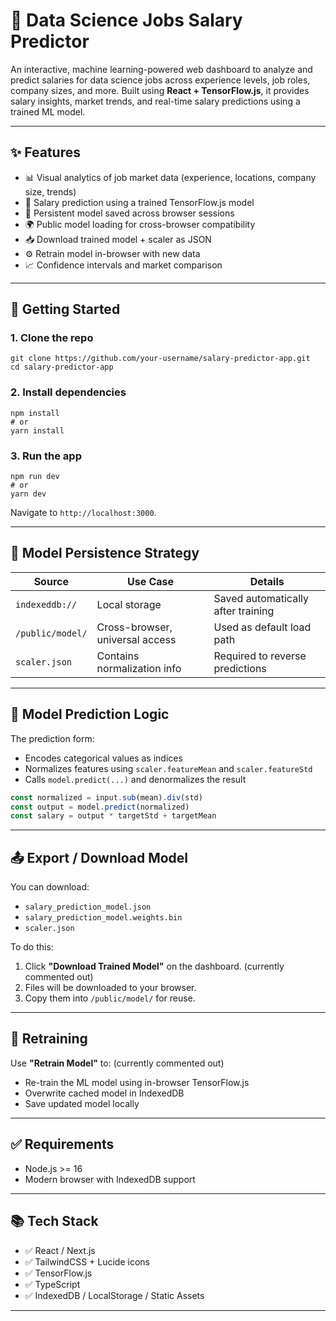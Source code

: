 # 🧠 Data Science Jobs Salary Predictor

An interactive, machine learning-powered web dashboard to analyze and predict salaries for data science jobs across experience levels, job roles, company sizes, and more. Built using **React + TensorFlow.js**, it provides salary insights, market trends, and real-time salary predictions using a trained ML model.

---

## ✨ Features

- 📊 Visual analytics of job market data (experience, locations, company size, trends)
- 🤖 Salary prediction using a trained TensorFlow.js model
- 💾 Persistent model saved across browser sessions
- 🌍 Public model loading for cross-browser compatibility
- 📥 Download trained model + scaler as JSON
- ⚙️ Retrain model in-browser with new data
- 📈 Confidence intervals and market comparison

---

## 🚀 Getting Started

### 1. Clone the repo

```
git clone https://github.com/your-username/salary-predictor-app.git
cd salary-predictor-app
```

### 2. Install dependencies

```
npm install
# or
yarn install
```

### 3. Run the app

```
npm run dev
# or
yarn dev
```

Navigate to `http://localhost:3000`.

---




## 🧠 Model Persistence Strategy

| Source             | Use Case                            | Details                        |
|--------------------|--------------------------------------|--------------------------------|
| `indexeddb://`     | Local storage                        | Saved automatically after training |
| `/public/model/`   | Cross-browser, universal access      | Used as default load path      |
| `scaler.json`      | Contains normalization info          | Required to reverse predictions |

---

## 🧪 Model Prediction Logic

The prediction form:
- Encodes categorical values as indices
- Normalizes features using `scaler.featureMean` and `scaler.featureStd`
- Calls `model.predict(...)` and denormalizes the result

```ts
const normalized = input.sub(mean).div(std)
const output = model.predict(normalized)
const salary = output * targetStd + targetMean
```

---

## 📤 Export / Download Model

You can download:
- `salary_prediction_model.json`
- `salary_prediction_model.weights.bin`
- `scaler.json`

To do this:
1. Click **"Download Trained Model"** on the dashboard. (currently commented out)
2. Files will be downloaded to your browser.
3. Copy them into `/public/model/` for reuse.

---

## 🔄 Retraining

Use **"Retrain Model"** to:  (currently commented out)
- Re-train the ML model using in-browser TensorFlow.js
- Overwrite cached model in IndexedDB
- Save updated model locally

---

## ✅ Requirements

- Node.js >= 16
- Modern browser with IndexedDB support

---

## 📚 Tech Stack

- ✅ React / Next.js
- ✅ TailwindCSS + Lucide icons
- ✅ TensorFlow.js
- ✅ TypeScript
- ✅ IndexedDB / LocalStorage / Static Assets

---

